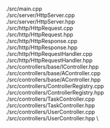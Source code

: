 ./src/main.cpp \
./src/server/HttpServer.cpp \
./src/server/HttpServer.hpp \
./src/http/HttpRequest.cpp \
./src/http/HttpRequest.hpp \
./src/http/HttpResponse.cpp \
./src/http/HttpResponse.hpp \
./src/http/HttpRequestHandler.cpp \
./src/http/HttpRequestHandler.hpp \
./src/controllers/base/IController.hpp \
./src/controllers/base/AController.cpp \
./src/controllers/base/AController.hpp \
./src/controllers/ControllerRegistry.cpp \
./src/controllers/ControllerRegistry.hpp \
./src/controllers/TaskController.cpp \
./src/controllers/TaskController.hpp \
./src/controllers/UserController.cpp \
./src/controllers/UserController.hpp \